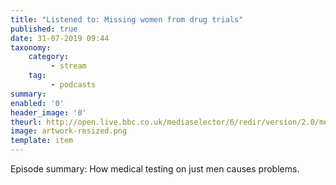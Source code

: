 ```yaml
---
title: "Listened to: Missing women from drug trials"
published: true
date: 31-07-2019 09:44
taxonomy:
    category:
         - stream
    tag:
         - podcasts
summary:
enabled: '0'
header_image: '0'
theurl: http://open.live.bbc.co.uk/mediaselector/6/redir/version/2.0/mediaset/audio-nondrm-download/proto/http/vpid/p07hb7by.mp3
image: artwork-resized.png
template: item
---
```

 
Episode summary: How medical testing on just men causes problems.
